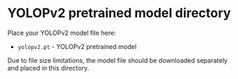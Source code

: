 # YOLOPv2 pretrained model directory

Place your YOLOPv2 model file here:
- `yolopv2.pt` - YOLOPv2 pretrained model

Due to file size limitations, the model file should be downloaded separately and placed in this directory.
